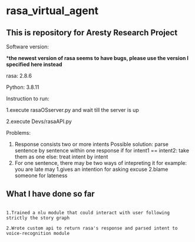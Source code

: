 # rasa_virtual_agent

## This is repository for Aresty Research Project

Software version:

***the newest version of rasa seems to have bugs, please use the version I specified here instead**

rasa: 2.8.6

Python: 3.8.11

Instruction to run:

1.execute rasaOSserver.py and wait till the server is up

2.execute Devs/rasaAPI.py

Problems:

1. Response consists two or more intents
   Possible solution:
   parse sentence by sentence within one response
   if for intent1 == intent2:
   take them as one
   else:
   treat intent by intent
2. For one sentence, there may be two ways of intepreting it
   for example: you are late may 1.gives an intention for asking excuse 2.blame someone for lateness

## What I have done so far
```

1.Trained a nlu module that could interact with user following strictly the story graph

2.Wrote custom api to return rasa's response and parsed intent to voice-recognition module
```
